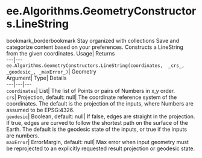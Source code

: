  
#  ee.Algorithms.GeometryConstructors.LineString 
bookmark_borderbookmark Stay organized with collections  Save and categorize content based on your preferences. 
Constructs a LineString from the given coordinates. 
Usage| Returns  
---|---  
`ee.Algorithms.GeometryConstructors.LineString(coordinates,  _crs_, _geodesic_, _maxError_)`| Geometry  
Argument| Type| Details  
---|---|---  
`coordinates`| List| The list of Points or pairs of Numbers in x,y order.  
`crs`| Projection, default: null| The coordinate reference system of the coordinates. The default is the projection of the inputs, where Numbers are assumed to be EPSG:4326.  
`geodesic`| Boolean, default: null| If false, edges are straight in the projection. If true, edges are curved to follow the shortest path on the surface of the Earth. The default is the geodesic state of the inputs, or true if the inputs are numbers.  
`maxError`| ErrorMargin, default: null| Max error when input geometry must be reprojected to an explicitly requested result projection or geodesic state.  
